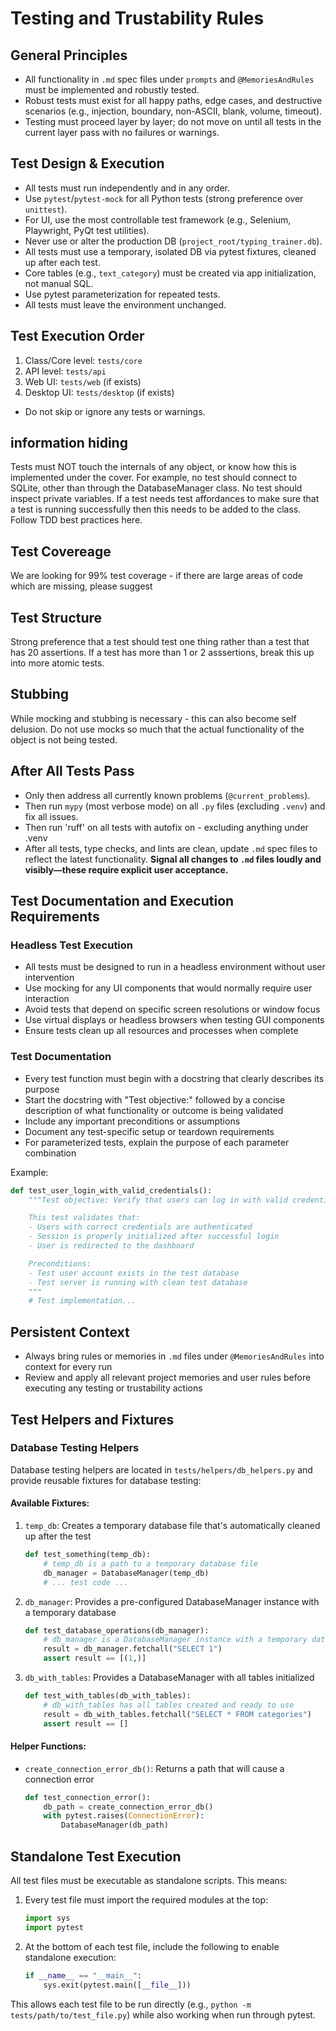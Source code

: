# Testing and Trustability Rules

## General Principles
- All functionality in `.md` spec files under `prompts` and `@MemoriesAndRules` must be implemented and robustly tested.
- Robust tests must exist for all happy paths, edge cases, and destructive scenarios (e.g., injection, boundary, non-ASCII, blank, volume, timeout).
- Testing must proceed layer by layer; do not move on until all tests in the current layer pass with no failures or warnings.

## Test Design & Execution
- All tests must run independently and in any order.
- Use `pytest`/`pytest-mock` for all Python tests (strong preference over `unittest`).
- For UI, use the most controllable test framework (e.g., Selenium, Playwright, PyQt test utilities).
- Never use or alter the production DB (`project_root/typing_trainer.db`).
- All tests must use a temporary, isolated DB via pytest fixtures, cleaned up after each test.
- Core tables (e.g., `text_category`) must be created via app initialization, not manual SQL.
- Use pytest parameterization for repeated tests.
- All tests must leave the environment unchanged.

## Test Execution Order
1. Class/Core level: `tests/core`
2. API level: `tests/api`
3. Web UI: `tests/web` (if exists)
4. Desktop UI: `tests/desktop` (if exists)
- Do not skip or ignore any tests or warnings.

## information hiding
Tests must NOT touch the internals of any object, or know how this is implemented under the cover.    For example, no test should connect to SQLite, other than through the DatabaseManager class.    No test should inspect private variables.     If a test needs test affordances to make sure that a test is running successfully then this needs to be added to the class.     Follow TDD best practices here.

## Test Covereage
We are looking for 99% test coverage - if there are large areas of code which are missing, please suggest


## Test Structure
Strong preference that a test should test one thing rather than a test that has 20 assertions.    If a test has more than 1 or 2 asssertions, break this up into more atomic tests.

## Stubbing
While mocking and stubbing is necessary - this can also become self delusion.    Do not use mocks so much that the actual functionality of the object is not being tested.


## After All Tests Pass
- Only then address all currently known problems (`@current_problems`).
- Then run `mypy` (most verbose mode) on all `.py` files (excluding `.venv`) and fix all issues.
- Then run 'ruff' on all tests with autofix on - excluding anything under .venv
- After all tests, type checks, and lints are clean, update `.md` spec files to reflect the latest functionality. **Signal all changes to `.md` files loudly and visibly—these require explicit user acceptance.**

## Test Documentation and Execution Requirements

### Headless Test Execution
- All tests must be designed to run in a headless environment without user intervention
- Use mocking for any UI components that would normally require user interaction
- Avoid tests that depend on specific screen resolutions or window focus
- Use virtual displays or headless browsers when testing GUI components
- Ensure tests clean up all resources and processes when complete

### Test Documentation
- Every test function must begin with a docstring that clearly describes its purpose
- Start the docstring with "Test objective:" followed by a concise description of what functionality or outcome is being validated
- Include any important preconditions or assumptions
- Document any test-specific setup or teardown requirements
- For parameterized tests, explain the purpose of each parameter combination

Example:
```python
def test_user_login_with_valid_credentials():
    """Test objective: Verify that users can log in with valid credentials.

    This test validates that:
    - Users with correct credentials are authenticated
    - Session is properly initialized after successful login
    - User is redirected to the dashboard

    Preconditions:
    - Test user account exists in the test database
    - Test server is running with clean test database
    """
    # Test implementation...
```

## Persistent Context
- Always bring rules or memories in `.md` files under `@MemoriesAndRules` into context for every run
- Review and apply all relevant project memories and user rules before executing any testing or trustability actions

## Test Helpers and Fixtures

### Database Testing Helpers
Database testing helpers are located in `tests/helpers/db_helpers.py` and provide reusable fixtures for database testing:

#### Available Fixtures:
1. `temp_db`: Creates a temporary database file that's automatically cleaned up after the test
   ```python
   def test_something(temp_db):
       # temp_db is a path to a temporary database file
       db_manager = DatabaseManager(temp_db)
       # ... test code ...
   ```

2. `db_manager`: Provides a pre-configured DatabaseManager instance with a temporary database
   ```python
   def test_database_operations(db_manager):
       # db_manager is a DatabaseManager instance with a temporary database
       result = db_manager.fetchall("SELECT 1")
       assert result == [(1,)]
   ```

3. `db_with_tables`: Provides a DatabaseManager with all tables initialized
   ```python
   def test_with_tables(db_with_tables):
       # db_with_tables has all tables created and ready to use
       result = db_with_tables.fetchall("SELECT * FROM categories")
       assert result == []
   ```

#### Helper Functions:
- `create_connection_error_db()`: Returns a path that will cause a connection error
  ```python
  def test_connection_error():
      db_path = create_connection_error_db()
      with pytest.raises(ConnectionError):
          DatabaseManager(db_path)
  ```

## Standalone Test Execution
All test files must be executable as standalone scripts. This means:

1. Every test file must import the required modules at the top:
   ```python
   import sys
   import pytest
   ```

2. At the bottom of each test file, include the following to enable standalone execution:
   ```python
   if __name__ == "__main__":
       sys.exit(pytest.main([__file__]))
   ```

This allows each test file to be run directly (e.g., `python -m tests/path/to/test_file.py`) while also working when run through pytest.
